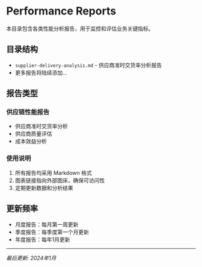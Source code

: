 # Performance Reports

本目录包含各类性能分析报告，用于监控和评估业务关键指标。

## 目录结构

- `supplier-delivery-analysis.md` - 供应商准时交货率分析报告
- 更多报告将陆续添加...

## 报告类型

### 供应链性能报告
- 供应商准时交货率分析
- 供应商质量评估
- 成本效益分析

### 使用说明

1. 所有报告均采用 Markdown 格式
2. 图表链接指向外部图床，确保可访问性
3. 定期更新数据和分析结果

## 更新频率

- 月度报告：每月第一周更新
- 季度报告：每季度第一个月更新
- 年度报告：每年1月更新

---
*最后更新: 2024年1月*
